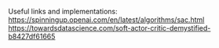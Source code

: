 Useful links and implementations:
https://spinningup.openai.com/en/latest/algorithms/sac.html
https://towardsdatascience.com/soft-actor-critic-demystified-b8427df61665
